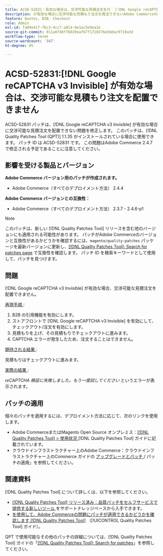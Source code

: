 ```yaml
---
title: ACSD-52831：有効な場合は、交渉可能な見積注文を行  [!DNL Google reCAPTCHA v3 Invisible]  ません
description: が有効な場合に交渉可能な見積もり注文を発注できないAdobe Commerceの問題を修正するために、ACSD-52831 パッチを適用  [!DNL Google reCAPTCHA v3 Invisible]  てください。
feature: Quotes, B2B, Checkout
role: Admin
exl-id: fa09e41f-f6c3-4cc7-a814-0e1ac5e9ea2e
source-git-commit: 011a6f46f76029eaf67f172b576e58dac9710a3d
workflow-type: tm+mt
source-wordcount: '347'
ht-degree: 0%

---
```


# ACSD-52831:[!DNL Google reCAPTCHA v3 Invisible] が有効な場合は、交渉可能な見積もり注文を配置できません

ACSD-52831 パッチは、[!DNL Google reCAPTCHA v3 Invisible] が有効な場合に交渉可能な見積注文を配置できない問題を修正します。 このパッチは、[!DNL Quality Patches Tool (QPT)] 1.1.35 がインストールされている場合に使用できます。 パッチ ID は ACSD-52831 です。 この問題はAdobe Commerce 2.4.7 で修正される予定であることに注意してください。

## 影響を受ける製品とバージョン

**Adobe Commerce バージョン用のパッチが作成されます。**

* Adobe Commerce（すべてのデプロイメント方法） 2.4.4

**Adobe Commerce バージョンとの互換性：**

* Adobe Commerce（すべてのデプロイメント方法） 2.3.7 - 2.4.6-p1

>[!NOTE]
>
>このパッチは、新しい [!DNL Quality Patches Tool] リリースを含む他のバージョンにも適用される可能性があります。 パッチがAdobe Commerceのバージョンと互換性があるかどうかを確認するには、`magento/quality-patches` パッケージを最新バージョンに更新し、[[!DNL Quality Patches Tool]: Search for patches page](https://experienceleague.adobe.com/tools/commerce-quality-patches/index.html) で互換性を確認します。 パッチ ID を検索キーワードとして使用して、パッチを見つけます。

## 問題

[!DNL Google reCAPTCHA v3 Invisible] が有効な場合、交渉可能な見積注文を配置できません。

<u> 再現手順 </u>:

1. B2B の引用機能を有効にします。
1. ストアフロントで [!DNL Google reCAPTCHA v3 Invisible] を有効にして、チェックアウト/注文を有効にします。
1. 見積もりを上げ、その見積もりでチェックアウトに進みます。
1. CAPTCHA エラーが発生したため、注文することはできません。

<u> 期待される結果 </u>:

見積もりはチェックアウトに進みます。

<u> 実際の結果 </u>:

*reCAPTCHA 検証に失敗しました。もう一度試してください* というエラーが表示されます。

## パッチの適用

個々のパッチを適用するには、デプロイメント方法に応じて、次のリンクを使用します。

* Adobe CommerceまたはMagento Open Source オンプレミス：[[!DNL Quality Patches Tool] > 使用状況 ](/help/tools/quality-patches-tool/usage.md)[!DNL Quality Patches Tool] ガイドに記載されています。
* クラウドインフラストラクチャー上のAdobe Commerce：クラウドインフラストラクチャー上のCommerce ガイドの [ アップグレードとパッチ ](https://experienceleague.adobe.com/docs/commerce-cloud-service/user-guide/develop/upgrade/apply-patches.html)/ パッチの適用」を参照してください。

## 関連資料

[!DNL Quality Patches Tool] について詳しくは、以下を参照してください。

* [[!DNL Quality Patches Tool]  リリース済み：品質パッチをセルフサービスで提供する新しいツール ](https://experienceleague.adobe.com/en/docs/commerce-operations/tools/quality-patches-tool/quality-patches-tool-to-self-serve-quality-patches) をサポートナレッジベースから入手できます。
* [ を使用して、Adobe Commerceの問題にパッチが適用できるかどうかを確認します  [!DNL Quality Patches Tool]](/help/tools/quality-patches-tool/patches-available-in-qpt/check-patch-for-magento-issue-with-magento-quality-patches.md) （[!UICONTROL Quality Patches Tool] ガイド）。


QPT で使用可能なその他のパッチの詳細については、[!DNL Quality Patches Tool] ガイドの「[[!DNL Quality Patches Tool]: Search for patches](https://experienceleague.adobe.com/tools/commerce-quality-patches/index.html)」を参照してください。
